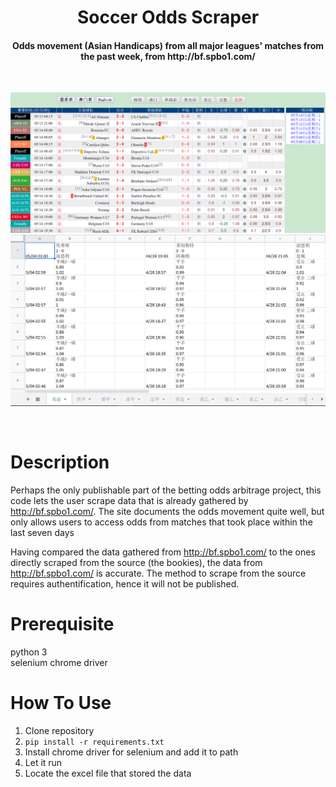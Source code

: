 <h1 align="center">
  Soccer Odds Scraper
  <br>
</h1>

<h4 align="center">
  Odds movement (Asian Handicaps) from all major leagues' matches from the past week, from http://bf.spbo1.com/
</h4>

<br>
<p align="left">

![odds](https://github.com/Fenomenox/EarlyOddsScraper/blob/master/demo/site.PNG)
![odds](https://github.com/Fenomenox/EarlyOddsScraper/blob/master/demo/result.PNG)
</p>
<br>

# Description
Perhaps the only publishable part of the betting odds arbitrage project, this code lets the user scrape data that is already gathered by http://bf.spbo1.com/. The site documents the odds movement quite well, but only allows users to access odds from matches that took place within the last seven days

Having compared the data gathered from http://bf.spbo1.com/ to the ones directly scraped from the source (the bookies), the data from http://bf.spbo1.com/ is accurate. The method to scrape from the source requires authentification, hence it will not be published.

# Prerequisite
python 3<br>
selenium chrome driver

# How To Use
1. Clone repository
2. `pip install -r requirements.txt`
3. Install chrome driver for selenium and add it to path
3. Let it run
4. Locate the excel file that stored the data
